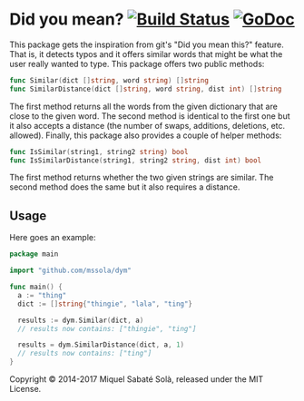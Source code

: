 # Did you mean? [![Build Status](https://travis-ci.org/mssola/dym.png?branch=master)](https://travis-ci.org/mssola/dym) [![GoDoc](https://godoc.org/github.com/mssola/dym?status.png)](http://godoc.org/github.com/mssola/dym)

This package gets the inspiration from git's "Did you mean this?" feature.
That is, it detects typos and it offers similar words that might be what the
user really wanted to type. This package offers two public methods:

~~~ go
func Similar(dict []string, word string) []string
func SimilarDistance(dict []string, word string, dist int) []string
~~~

The first method returns all the words from the given dictionary that are close
to the given word. The second method is identical to the first one but it also
accepts a distance (the number of swaps, additions, deletions, etc. allowed).
Finally, this package also provides a couple of helper methods:

~~~ go
func IsSimilar(string1, string2 string) bool
func IsSimilarDistance(string1, string2 string, dist int) bool
~~~

The first method returns whether the two given strings are similar. The second
method does the same but it also requires a distance.

## Usage

Here goes an example:

~~~ go
package main

import "github.com/mssola/dym"

func main() {
  a := "thing"
  dict := []string{"thingie", "lala", "ting"}

  results := dym.Similar(dict, a)
  // results now contains: ["thingie", "ting"]

  results = dym.SimilarDistance(dict, a, 1)
  // results now contains: ["ting"]
}
~~~

Copyright &copy; 2014-2017 Miquel Sabaté Solà, released under the MIT License.

